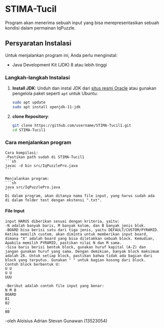 # STIMA-Tucil

Program akan menerima sebuah input yang bisa merepresentasikan sebuah kondisi dalam permainan IqPuzzle.

## Persyaratan Instalasi

Untuk menjalankan program ini, Anda perlu menginstal:

- Java Development Kit (JDK) 8 atau lebih tinggi

### Langkah-langkah Instalasi

1. **Install JDK**: Unduh dan instal JDK dari [situs resmi Oracle](https://www.oracle.com/java/technologies/javase-downloads.html) atau gunakan pengelola paket seperti `apt` untuk Ubuntu:
    ```sh
    sudo apt update
    sudo apt install openjdk-11-jdk
    ```

2. **clone Repository**:
    ```sh
    git clone https://github.com/username/STIMA-Tucil1.git
    cd STIMA-Tucil1
    ```

### Cara menjalankan program
    Cara kompilasi:
    -Pastikan path sudah di STIMA-Tucil1
    ```sh
    javac -d bin src/IqPuzzlePro.java
    ```
    
    Menjalankan program:
    ```sh
    java src/IqPuzzlePro.java
    ```
    Di dalam program, akan ditanya nama file input, yang harus sudah ada di dalam folder test dengan ekstensi ".txt".

#### File Input
    input HARUS diberikan sesuai dengan kriteria, yaitu:
    -N adalah banyak baris, M banyak kolom, dan B banyak jenis blok.
    -BOARD bisa berisi satu dari tiga jenis, yaitu DEFAULT/CUSTOM/PYRAMID. Ketika memilih custom, akan diminta untuk memberikan input board, dimana "X" adalah board yang bisa diletakkan sebuah block. Kemudian, Apabila memilih PYRAMID, pastikan nilai N dan M sama.
    -Sisa baris berisi bentuk block, gunakan huruf kapital (A-Z) dan jangan gunakan huruf yang sama. Dengan demikian, banyak block maksimum adalah 26. Untuk setiap block, pastikan bahwa tidak ada bagian dari block yang terputus. Gunakan " " untuk bagian kosong dari block.
    Contoh block berbentuk U:
    U U
    U U
    UUU
    
    -Berikut adalah contoh file input yang benar:
    N M B
    BOARD
    B1
    B2
    ...
    BB


-oleh Aloisius Adrian Stevan Gunawan (13523054)